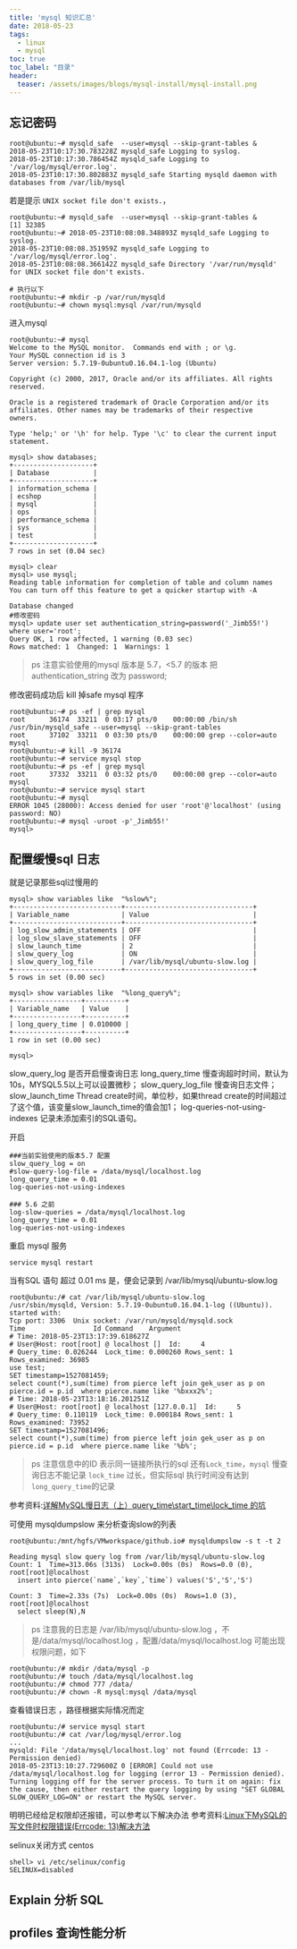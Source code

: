 ```yaml
---
title: 'mysql 知识汇总'
date: 2018-05-23
tags:
  - linux
  - mysql
toc: true
toc_label: "目录"
header:
  teaser: /assets/images/blogs/mysql-install/mysql-install.png
---
```


## 忘记密码

```
root@ubuntu:~# mysqld_safe  --user=mysql --skip-grant-tables &  
2018-05-23T10:17:30.783228Z mysqld_safe Logging to syslog.
2018-05-23T10:17:30.786454Z mysqld_safe Logging to '/var/log/mysql/error.log'.
2018-05-23T10:17:30.802883Z mysqld_safe Starting mysqld daemon with databases from /var/lib/mysql
```

若是提示 `UNIX socket file don't exists.`， 
```
root@ubuntu:~# mysqld_safe  --user=mysql --skip-grant-tables &         
[1] 32385
root@ubuntu:~# 2018-05-23T10:08:08.348893Z mysqld_safe Logging to syslog.
2018-05-23T10:08:08.351959Z mysqld_safe Logging to '/var/log/mysql/error.log'.
2018-05-23T10:08:08.366142Z mysqld_safe Directory '/var/run/mysqld' for UNIX socket file don't exists.

# 执行以下
root@ubuntu:~# mkdir -p /var/run/mysqld
root@ubuntu:~# chown mysql:mysql /var/run/mysqld
```


进入mysql

```
root@ubuntu:~# mysql
Welcome to the MySQL monitor.  Commands end with ; or \g.
Your MySQL connection id is 3
Server version: 5.7.19-0ubuntu0.16.04.1-log (Ubuntu)

Copyright (c) 2000, 2017, Oracle and/or its affiliates. All rights reserved.

Oracle is a registered trademark of Oracle Corporation and/or its
affiliates. Other names may be trademarks of their respective
owners.

Type 'help;' or '\h' for help. Type '\c' to clear the current input statement.

mysql> show databases;
+--------------------+
| Database           |
+--------------------+
| information_schema |
| ecshop             |
| mysql              |
| ops                |
| performance_schema |
| sys                |
| test               |
+--------------------+
7 rows in set (0.04 sec)

mysql> clear
mysql> use mysql;
Reading table information for completion of table and column names
You can turn off this feature to get a quicker startup with -A

Database changed
#修改密码
mysql> update user set authentication_string=password('_Jimb55!') where user='root';               
Query OK, 1 row affected, 1 warning (0.03 sec)
Rows matched: 1  Changed: 1  Warnings: 1
```
> ps 注意实验使用的mysql 版本是 5.7，<5.7 的版本 把 authentication_string 改为 password;

修改密码成功后 kill 掉safe mysql 程序
```
root@ubuntu:~# ps -ef | grep mysql
root      36174  33211  0 03:17 pts/0    00:00:00 /bin/sh /usr/bin/mysqld_safe --user=mysql --skip-grant-tables
root      37102  33211  0 03:30 pts/0    00:00:00 grep --color=auto mysql
root@ubuntu:~# kill -9 36174
root@ubuntu:~# service mysql stop
root@ubuntu:~# ps -ef | grep mysql
root      37332  33211  0 03:32 pts/0    00:00:00 grep --color=auto mysql
root@ubuntu:~# service mysql start
root@ubuntu:~# mysql
ERROR 1045 (28000): Access denied for user 'root'@'localhost' (using password: NO)
root@ubuntu:~# mysql -uroot -p'_Jimb55!'
mysql> 
```


## 配置缓慢sql 日志
就是记录那些sql过慢用的

```text
mysql> show variables like  "%slow%";
+---------------------------+--------------------------------+
| Variable_name             | Value                          |
+---------------------------+--------------------------------+
| log_slow_admin_statements | OFF                            |
| log_slow_slave_statements | OFF                            |
| slow_launch_time          | 2                              |
| slow_query_log            | ON                             |
| slow_query_log_file       | /var/lib/mysql/ubuntu-slow.log |
+---------------------------+--------------------------------+
5 rows in set (0.00 sec)

mysql> show variables like  "%long_query%";
+-----------------+----------+
| Variable_name   | Value    |
+-----------------+----------+
| long_query_time | 0.010000 |
+-----------------+----------+
1 row in set (0.00 sec)

mysql> 
```

slow_query_log          是否开启慢查询日志
long_query_time		    慢查询超时时间，默认为10s，MYSQL5.5以上可以设置微秒；
slow_query_log_file 	慢查询日志文件；
slow_launch_time        Thread create时间，单位秒，如果thread create的时间超过了这个值，该变量slow_launch_time的值会加1；
log-queries-not-using-indexes  记录未添加索引的SQL语句。

开启
```text
###当前实验使用的版本5.7 配置
slow_query_log = on
#slow-query-log-file = /data/mysql/localhost.log
long_query_time = 0.01
log-queries-not-using-indexes

### 5.6 之前
log-slow-queries = /data/mysql/localhost.log 
long_query_time = 0.01
log-queries-not-using-indexes
```

重启 mysql 服务
```text
service mysql restart
```

当有SQL 语句 超过 0.01 ms 是，便会记录到 /var/lib/mysql/ubuntu-slow.log
```text
root@ubuntu:/# cat /var/lib/mysql/ubuntu-slow.log
/usr/sbin/mysqld, Version: 5.7.19-0ubuntu0.16.04.1-log ((Ubuntu)). started with:
Tcp port: 3306  Unix socket: /var/run/mysqld/mysqld.sock
Time                 Id Command    Argument
# Time: 2018-05-23T13:17:39.618627Z
# User@Host: root[root] @ localhost []  Id:     4
# Query_time: 0.026244  Lock_time: 0.000260 Rows_sent: 1  Rows_examined: 36985
use test;
SET timestamp=1527081459;
select count(*),sum(time) from pierce left join gek_user as p on pierce.id = p.id  where pierce.name like '%bxxx2%';
# Time: 2018-05-23T13:18:16.201251Z
# User@Host: root[root] @ localhost [127.0.0.1]  Id:     5
# Query_time: 0.110119  Lock_time: 0.000184 Rows_sent: 1  Rows_examined: 73952
SET timestamp=1527081496;
select count(*),sum(time) from pierce left join gek_user as p on pierce.id = p.id  where pierce.name like '%b%';
```
> ps 注意信息中的ID 表示同一链接所执行的sql 
> 还有`Lock_time`，`mysql` 慢查询日志不能记录 `lock_time` 过长，但实际sql 执行时间没有达到`long_query_time`的记录

参考资料:[详解MySQL慢日志（上）query_time\start_time\lock_time 的坑](http://blog.itpub.net/29773961/viewspace-2147315/)

可使用 mysqldumpslow 来分析查询slow的列表
```text
root@ubuntu:/mnt/hgfs/VMworkspace/github.io# mysqldumpslow -s t -t 2          

Reading mysql slow query log from /var/lib/mysql/ubuntu-slow.log
Count: 1  Time=313.06s (313s)  Lock=0.00s (0s)  Rows=0.0 (0), root[root]@localhost
  insert into pierce(`name`,`key`,`time`) values('S','S','S')

Count: 3  Time=2.33s (7s)  Lock=0.00s (0s)  Rows=1.0 (3), root[root]@localhost
  select sleep(N),N
```


> ps 注意我的日志是 /var/lib/mysql/ubuntu-slow.log ，不是/data/mysql/localhost.log ，配置/data/mysql/localhost.log 可能出现权限问题，如下

```text
root@ubuntu:/# mkdir /data/mysql -p
root@ubuntu:/# touch /data/mysql/localhost.log
root@ubuntu:/# chmod 777 /data/
root@ubuntu:/# chown -R mysql:mysql /data/mysql
```
查看错误日志 ，路径根据实际情况而定

```text
root@ubuntu:/# service mysql start
root@ubuntu:/# cat /var/log/mysql/error.log
...
mysqld: File '/data/mysql/localhost.log' not found (Errcode: 13 - Permission denied)
2018-05-23T13:10:27.729600Z 0 [ERROR] Could not use /data/mysql/localhost.log for logging (error 13 - Permission denied). Turning logging off for the server process. To turn it on again: fix the cause, then either restart the query logging by using "SET GLOBAL SLOW_QUERY_LOG=ON" or restart the MySQL server.
```
明明已经给足权限却还报错，可以参考以下解决办法
参考资料:[Linux下MySQL的写文件时权限错误(Errcode: 13)解决方法](https://www.linuxidc.com/Linux/2012-02/55533.htm)

selinux关闭方式 centos
```text
shell> vi /etc/selinux/config
SELINUX=disabled
```

## Explain 分析 SQL

## profiles 查询性能分析



